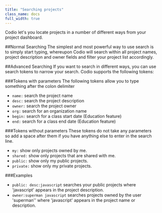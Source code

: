 ```yaml
---
title: "Searching projects"
class_name: docs
full_width: true
---
```


Codio let's you locate projects in a number of different ways from your project dashboard.

##Normal Searching
The simplest and most powerful way to use search is to simply start typing, whereupon Codio will search within all project names, project description and owner fields and filter your project list accordingly.

##Advanced Searching
If you want to search in different ways, you can use search tokens to narrow your search. Codio supports the following tokens:

###Tokens with parameters
The following tokens allow you to type something after the colon delimiter

- `name:` search the project name
- `desc:` search the project description
- `owner:` search the project owner
- `org:` search for an organization name
- `begin:` search for a class start date (Education feature)
- `end:` search for a class end date (Education feature)

###Tokens without parameters
These tokens do not take any parameters so add a space after them if you have anything else to enter in the search line.

- `my:` show only projects owned by me.
- `shared:` show only projects that are shared with me.
- `public:` show only my public projects.
- `private:` show only my private projects.

###Examples
- `public: desc:javascript` searches your public projects where 'javascript' appears in the project description.
- `owner:superman javascript` searches projects owned by the user 'superman'' where 'javascript' appears in the project name or description.